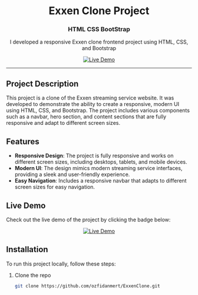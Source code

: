 <div align="center">
  <h1>Exxen Clone Project</h1>
  <h3>HTML CSS BootStrap</h3>
  <p>
    I developed a responsive Exxen clone frontend project using HTML, CSS, and Bootstrap
  </p>
  <a href="https://ozfidanmert.github.io/ExxenClone/">
    <img src="https://img.shields.io/badge/Live%20Demo-Click%20Here-brightgreen" alt="Live Demo">
  </a>
</div>

---

## Project Description

This project is a clone of the Exxen streaming service website. It was developed to demonstrate the ability to create a responsive, modern UI using HTML, CSS, and Bootstrap. The project includes various components such as a navbar, hero section, and content sections that are fully responsive and adapt to different screen sizes.

## Features

- **Responsive Design**: The project is fully responsive and works on different screen sizes, including desktops, tablets, and mobile devices.
- **Modern UI**: The design mimics modern streaming service interfaces, providing a sleek and user-friendly experience.
- **Easy Navigation**: Includes a responsive navbar that adapts to different screen sizes for easy navigation.

## Live Demo

Check out the live demo of the project by clicking the badge below:

<div align="center">
  <a href="https://ozfidanmert.github.io/ExxenClone/">
    <img src="https://img.shields.io/badge/Live%20Demo-Click%20Here-brightgreen" alt="Live Demo">
  </a>
</div>

## Installation

To run this project locally, follow these steps:

1. Clone the repo
   ```sh
   git clone https://github.com/ozfidanmert/ExxenClone.git
